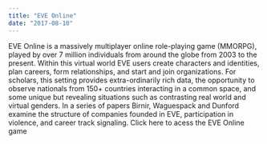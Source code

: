 ```yaml
---
title: "EVE Online"
date: "2017-08-10"
---
```


EVE Online is a massively multiplayer online role-playing game (MMORPG), played by over 7 million individuals from around the globe from 2003 to the present. Within this virtual world EVE users create characters and identities, plan careers, form relationships, and start and join organizations. For scholars, this setting provides extra-ordinarily rich data, the opportunity to observe nationals from 150+ countries interacting in a common space, and some unique but revealing situations such as contrasting real world and virtual genders. In a series of papers Birnir, Waguespack and Dunford examine the structure of companies founded in EVE, participation in violence, and career track signaling. Click here to acess the EVE Online game
